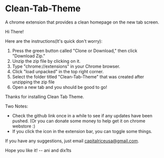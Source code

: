 # Clean-Tab-Theme
A chrome extension that provides a clean homepage on the new tab screen.

Hi There!

Here are the instructions(It's quick don't worry):

1. Press the green button called "Clone or Download," then click "Download Zip."
2. Unzip the zip file by clicking on it. 
3. Type "chrome://extensions" in your Chrome browser.
4. Click "load unpacked" in the top right corner.
5. Select the folder titled "Clean-Tab-Theme" that was created after unzipping the zip file
6. Open a new tab and you should be good to go!

Thanks for installing Clean Tab Theme.

Two Notes:
- Check the github link once in a while to see if any updates have been pushed. (Or you can donate some money to help get it on chrome webstore :)
- If you click the icon in the extension bar, you can toggle some things. 


If you have any suggestions, just email capitalriceusa@gmail.com.

Hope you like it!
-- ani and dix1ts
